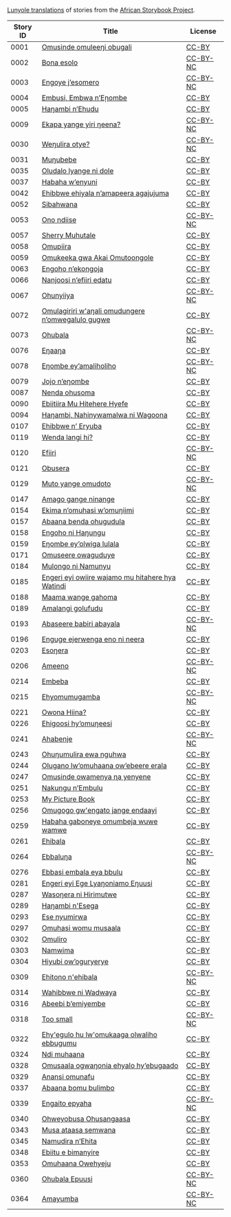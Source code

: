 [Lunyole translations](http://my.africanstorybook.org/language/lunyole) of stories from the [African Storybook Project](http://my.africanstorybook.org).

Story ID | Title | License
-------- | ----- | -------
0001 | [Omusinde omuleeŋi obugali](http://my.africanstorybook.org/stories/omusinde-omuleeŋi-obugali) | [CC-BY](https://creativecommons.org/licenses/by/3.0/)
0002 | [Bona esolo](http://my.africanstorybook.org/stories/bona-esolo) | [CC-BY-NC](http://creativecommons.org/licenses/by-nc/3.0/)
0003 | [Engoye j’esomero](http://my.africanstorybook.org/stories/engoye-j’esomero) | [CC-BY-NC](http://creativecommons.org/licenses/by-nc/3.0/)
0004 | [Embusi, Embwa n’Eῃombe](http://my.africanstorybook.org/stories/embusi-embwa-n’eῃombe) | [CC-BY](https://creativecommons.org/licenses/by/3.0/)
0005 | [Haŋambi n’Ehudu](http://my.africanstorybook.org/stories/haŋambi-n’ehudu) | [CC-BY](https://creativecommons.org/licenses/by/3.0/)
0009 | [Ekapa yange yiri ŋeena?](http://my.africanstorybook.org/stories/ekapa-yange-yiri-ŋeena) | [CC-BY-NC](http://creativecommons.org/licenses/by-nc/3.0/)
0030 | [Weŋulira otye?](http://my.africanstorybook.org/stories/weŋulira-otye) | [CC-BY-NC](http://creativecommons.org/licenses/by-nc/3.0/)
0031 | [Muŋubebe](http://my.africanstorybook.org/stories/muŋubebe) | [CC-BY](https://creativecommons.org/licenses/by/3.0/)
0035 | [Oludalo lyange ni dole](http://my.africanstorybook.org/stories/oludalo-lyange-ni-dole) | [CC-BY](https://creativecommons.org/licenses/by/3.0/)
0037 | [Habaha w’enyuni](http://my.africanstorybook.org/stories/habaha-w’enyuni) | [CC-BY](https://creativecommons.org/licenses/by/3.0/)
0042 | [Ehibbwe ehiyala n’amapeera agajujuma](http://my.africanstorybook.org/stories/ehibbwe-ehiyala-n’amapeera-agajujuma) | [CC-BY](https://creativecommons.org/licenses/by/3.0/)
0052 | [Sibahwana](http://my.africanstorybook.org/stories/sibahwana) | [CC-BY](https://creativecommons.org/licenses/by/3.0/)
0053 | [Ono ndiise](http://my.africanstorybook.org/stories/ono-ndiise) | [CC-BY-NC](http://creativecommons.org/licenses/by-nc/3.0/)
0057 | [Sherry Muhutale](http://my.africanstorybook.org/stories/sherry-muhutale) | [CC-BY](https://creativecommons.org/licenses/by/3.0/)
0058 | [Omupiira](http://my.africanstorybook.org/stories/omupiira) | [CC-BY](https://creativecommons.org/licenses/by/3.0/)
0059 | [Omukeeka gwa Akai Omutoongole](http://my.africanstorybook.org/stories/omukeeka-gwa-akai-omutoongole) | [CC-BY](https://creativecommons.org/licenses/by/3.0/)
0063 | [Engoho n’ekongoja](http://my.africanstorybook.org/stories/engoho-n’ekongoja) | [CC-BY](https://creativecommons.org/licenses/by/4.0/)
0066 | [Nanjoosi n’efiiri edatu](http://my.africanstorybook.org/stories/nanjoosi-n’efiiri-edatu) | [CC-BY](https://creativecommons.org/licenses/by/3.0/)
0067 | [Ohunyiiya](http://my.africanstorybook.org/stories/ohunyiiya) | [CC-BY-NC](http://creativecommons.org/licenses/by-nc/3.0/)
0072 | [Omulagiriri w'aŋali omudungere n’omwegalulo gugwe](http://my.africanstorybook.org/stories/omulagiriri-waŋali-omudungere-n’omwegalulo-gugwe) | [CC-BY](https://creativecommons.org/licenses/by/3.0/)
0073 | [Ohubala](http://my.africanstorybook.org/stories/ohubala) | [CC-BY-NC](http://creativecommons.org/licenses/by-nc/3.0/)
0076 | [Eŋaaŋa](http://my.africanstorybook.org/stories/eŋaaŋ) | [CC-BY](https://creativecommons.org/licenses/by/3.0/)
0078 | [Eŋombe ey’amaliholiho](http://my.africanstorybook.org/stories/eŋombe-ey’amaliholiho) | [CC-BY-NC](http://creativecommons.org/licenses/by-nc/3.0/)
0079 | [Jojo n’eŋombe](http://my.africanstorybook.org/stories/jojo-n%E2%80%99e%C5%8Bombe) | [CC-BY](https://creativecommons.org/licenses/by/3.0/)
0087 | [Nenda ohusoma](http://my.africanstorybook.org/stories/nenda-ohusoma) | [CC-BY](https://creativecommons.org/licenses/by/3.0/)
0090 | [Ebiitiira Mu Hitehere Hyefe](http://my.africanstorybook.org/stories/ebiitiira-mu-hitehere-hyefe) | [CC-BY](https://creativecommons.org/licenses/by/4.0/)
0094 | [Haŋambi, Nahinywamalwa ni Wagoona](http://my.africanstorybook.org/stories/haŋambi-nahinywamalwa-ni-wagoona) | [CC-BY](https://creativecommons.org/licenses/by/3.0/)
0107 | [Ehibbwe n’ Eryuba](http://my.africanstorybook.org/stories/ehibbwe-n’-eryuba) | [CC-BY](https://creativecommons.org/licenses/by/3.0/)
0119 | [Wenda langi hi?](http://my.africanstorybook.org/stories/wenda-langi-hi) | [CC-BY](https://creativecommons.org/licenses/by/4.0/)
0120 | [Efiiri](http://my.africanstorybook.org/stories/efiiri-0) | [CC-BY-NC](http://creativecommons.org/licenses/by-nc/3.0/)
0121 | [Obusera](http://my.africanstorybook.org/stories/obusera) | [CC-BY](https://creativecommons.org/licenses/by/3.0/)
0129 | [Muto yange omudoto](http://my.africanstorybook.org/stories/muto-yange-omudoto) | [CC-BY-NC](http://creativecommons.org/licenses/by-nc/3.0/)
0147 | [Amago gange ninange](http://my.africanstorybook.org/stories/amago-gange-ninange) | [CC-BY](https://creativecommons.org/licenses/by/3.0/)
0154 | [Ekima n’omuhasi w’omuŋiimi](http://my.africanstorybook.org/stories/ekima-n’omuhasi-w’omuŋiimi) | [CC-BY](https://creativecommons.org/licenses/by/3.0/)
0157 | [Abaana benda ohugudula](http://my.africanstorybook.org/stories/abaana-benda-ohugudula-0) | [CC-BY](https://creativecommons.org/licenses/by/3.0/)
0158 | [Engoho ni Haŋungu](http://my.africanstorybook.org/stories/engoho-ni-haŋungu) | [CC-BY](https://creativecommons.org/licenses/by/3.0/)
0159 | [Eŋombe ey’olwiga lulala](http://my.africanstorybook.org/stories/eŋombe-ey’olwiga-lulala) | [CC-BY](https://creativecommons.org/licenses/by/3.0/)
0171 | [Omuseere owaguduye](http://my.africanstorybook.org/stories/omuseere-owaguduye-0) | [CC-BY](https://creativecommons.org/licenses/by/3.0/)
0184 | [Mulongo ni Namunyu](http://my.africanstorybook.org/stories/mulongo-ni-namunyu) | [CC-BY](https://creativecommons.org/licenses/by/3.0/)
0185 | [Engeri eyi owiire wajamo mu hitahere hya Watindi](http://my.africanstorybook.org/stories/engeri-eyi-owiire-wajamo-mu-hitahere-hya-watindi) | [CC-BY](https://creativecommons.org/licenses/by/3.0/)
0188 | [Maama wange gahoma](http://my.africanstorybook.org/stories/maama-wange-gahoma-1) | [CC-BY](https://creativecommons.org/licenses/by/3.0/)
0189 | [Amalangi golufudu](http://my.africanstorybook.org/stories/amalangi-golufudu) | [CC-BY](https://creativecommons.org/licenses/by/4.0/)
0193 | [Abaseere babiri abayala](http://my.africanstorybook.org/stories/abaseere-babiri-abayala) | [CC-BY-NC](http://creativecommons.org/licenses/by-nc/3.0/)
0196 | [Enguge ejerwenga eno ni neera](http://my.africanstorybook.org/stories/enguge-ejerwenga-eno-ni-neera) | [CC-BY](https://creativecommons.org/licenses/by/3.0/)
0203 | [Esoŋera](http://my.africanstorybook.org/stories/esoŋera) | [CC-BY](https://creativecommons.org/licenses/by/3.0/)
0206 | [Ameeno](http://my.africanstorybook.org/stories/ameeno) | [CC-BY-NC](http://creativecommons.org/licenses/by-nc/3.0/)
0214 | [Embeba](http://my.africanstorybook.org/stories/embeba-0) | [CC-BY](https://creativecommons.org/licenses/by/3.0/)
0215 | [Ehyomumugamba](http://my.africanstorybook.org/stories/ehyomumugamba) | [CC-BY-NC](http://creativecommons.org/licenses/by-nc/3.0/)
0221 | [Owona Hiina?](http://my.africanstorybook.org/stories/owona-hiina) | [CC-BY](https://creativecommons.org/licenses/by/4.0/)
0226 | [Ehigoosi hy’omuŋeesi](http://my.africanstorybook.org/stories/ehigoosi-hy’omuŋeesi) | [CC-BY](https://creativecommons.org/licenses/by/3.0/)
0241 | [Ahabenje](http://my.africanstorybook.org/stories/ahabenje) | [CC-BY-NC](http://creativecommons.org/licenses/by-nc/3.0/)
0243 | [Ohuŋumulira ewa nguhwa](http://my.africanstorybook.org/stories/ohu%C5%8Bumulira-ewa-nguhwa) | [CC-BY](https://creativecommons.org/licenses/by/4.0/)
0244 | [Olugano lw’omuhaana ow’ebeere erala](http://my.africanstorybook.org/stories/olugano-lw’omuhaana-ow’ebeere-erala) | [CC-BY](https://creativecommons.org/licenses/by/3.0/)
0247 | [Omusinde owamenya ɳa yenyene](http://my.africanstorybook.org/stories/omusinde-owamenya-ɳa-yenyene) | [CC-BY](https://creativecommons.org/licenses/by/3.0/)
0251 | [Nakungu n’Embulu](http://my.africanstorybook.org/stories/nakungu-n’embulu-0) | [CC-BY](https://creativecommons.org/licenses/by/3.0/)
0253 | [My Picture Book](http://my.africanstorybook.org/stories/my-picture-book-1) | [CC-BY](https://creativecommons.org/licenses/by/4.0/)
0256 | [Omugogo gw'engato jange endaayi](http://my.africanstorybook.org/stories/omugogo-gwengato-jange-endaayi) | [CC-BY](https://creativecommons.org/licenses/by/4.0/)
0259 | [Habaha gaboneye omumbeja wuwe wamwe](http://my.africanstorybook.org/stories/habaha-gaboneye-omumbeja-wuwe-wamwe) | [CC-BY](https://creativecommons.org/licenses/by/3.0/)
0261 | [Ehibala](http://my.africanstorybook.org/stories/ehibala) | [CC-BY](https://creativecommons.org/licenses/by/3.0/)
0264 | [Ebbaluŋa](http://my.africanstorybook.org/stories/ebbaluŋ) | [CC-BY-NC](http://creativecommons.org/licenses/by-nc/3.0/)
0276 | [Ebbasi embala eya bbulu](http://my.africanstorybook.org/stories/ebbasi-embala-eya-bbulu-0) | [CC-BY](https://creativecommons.org/licenses/by/4.0/)
0281 | [Engeri eyi Ege Lyaŋoniamo Eŋuusi](http://my.africanstorybook.org/stories/engeri-eyi-ege-lyaŋoniamo-eŋuusi) | [CC-BY](https://creativecommons.org/licenses/by/3.0/)
0287 | [Wasoŋera ni Hirimutwe](http://my.africanstorybook.org/stories/wasoŋera-ni-hirimutwe) | [CC-BY](https://creativecommons.org/licenses/by/3.0/)
0289 | [Haŋambi n'Esega](http://my.africanstorybook.org/stories/haŋambi-nesega) | [CC-BY](https://creativecommons.org/licenses/by/3.0/)
0293 | [Ese nyumirwa](http://my.africanstorybook.org/stories/ese-nyumirwa) | [CC-BY](https://creativecommons.org/licenses/by/3.0/)
0297 | [Omuhasi womu musaala](http://my.africanstorybook.org/stories/omuhasi-womu-musaala) | [CC-BY](https://creativecommons.org/licenses/by/3.0/)
0302 | [Omuliro](http://my.africanstorybook.org/stories/omuliro-0) | [CC-BY](https://creativecommons.org/licenses/by/3.0/)
0303 | [Namwima](http://my.africanstorybook.org/stories/namwima) | [CC-BY](https://creativecommons.org/licenses/by/3.0/)
0304 | [Hiyubi ow’oguryerye](http://my.africanstorybook.org/stories/hiyubi-ow’oguryerye) | [CC-BY](https://creativecommons.org/licenses/by/4.0/)
0309 | [Ehitono n'ehibala](http://my.africanstorybook.org/stories/ehitono-nehibala) | [CC-BY-NC](http://creativecommons.org/licenses/by-nc/3.0/)
0314 | [Wahibbwe ni Wadwaya](http://my.africanstorybook.org/stories/wahibbwe-ni-wadwaya) | [CC-BY](https://creativecommons.org/licenses/by/4.0/)
0316 | [Abeebi b’emiyembe](http://my.africanstorybook.org/stories/abeebi-b’emiyembe) | [CC-BY](https://creativecommons.org/licenses/by/3.0/)
0318 | [Too small](http://my.africanstorybook.org/stories/too-small-0) | [CC-BY-NC](http://creativecommons.org/licenses/by-nc/3.0/)
0322 | [Ehy'egulo hu lw'omukaaga olwaliho ebbugumu](http://my.africanstorybook.org/stories/ehyegulo-hu-lwomukaaga-olwaliho-ebbugumu-0) | [CC-BY](https://creativecommons.org/licenses/by/3.0/)
0324 | [Ndi muhaana](http://my.africanstorybook.org/stories/ndi-muhaana-0) | [CC-BY](https://creativecommons.org/licenses/by/4.0/)
0328 | [Omusaala ogwaŋonia ehyalo hy’ebugaado](http://my.africanstorybook.org/stories/omusaala-ogwaŋonia-ehyalo-hy’ebugaado) | [CC-BY](https://creativecommons.org/licenses/by/3.0/)
0329 | [Anansi omunafu](http://my.africanstorybook.org/stories/anansi-omunafu) | [CC-BY](https://creativecommons.org/licenses/by/3.0/)
0337 | [Abaana bomu bulimbo](http://my.africanstorybook.org/stories/abaana-bomu-bulimbo) | [CC-BY](https://creativecommons.org/licenses/by/3.0/)
0339 | [Engaito epyaha](http://my.africanstorybook.org/stories/engaito-epyaha) | [CC-BY-NC](http://creativecommons.org/licenses/by-nc/3.0/)
0340 | [Ohweyobusa Ohusangaasa](http://my.africanstorybook.org/stories/ohweyobusa-ohusangaasa) | [CC-BY](https://creativecommons.org/licenses/by/3.0/)
0343 | [Musa ataasa semwana](http://my.africanstorybook.org/stories/musa-ataasa-semwana) | [CC-BY](https://creativecommons.org/licenses/by/3.0/)
0345 | [Namudira n’Ehita](http://my.africanstorybook.org/stories/namudira-n’ehita) | [CC-BY](https://creativecommons.org/licenses/by/3.0/)
0348 | [Ebiitu e bimanyire](http://my.africanstorybook.org/stories/ebiitu-e-bimanyire) | [CC-BY](https://creativecommons.org/licenses/by/3.0/)
0353 | [Omuhaana Owehyeju](http://my.africanstorybook.org/stories/omuhaana-owehyeju) | [CC-BY](https://creativecommons.org/licenses/by/3.0/)
0360 | [Ohubala Epuusi](http://my.africanstorybook.org/stories/ohubala-epuusi) | [CC-BY-NC](http://creativecommons.org/licenses/by-nc/4.0/)
0364 | [Amayumba](http://my.africanstorybook.org/stories/amayumba-1) | [CC-BY-NC](http://creativecommons.org/licenses/by-nc/3.0/)
